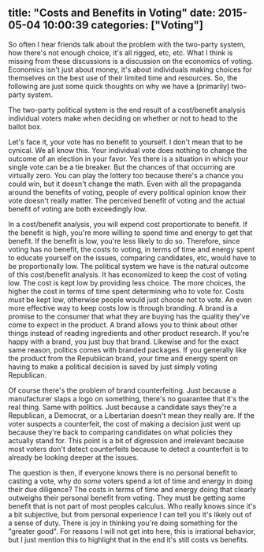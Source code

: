 title: "Costs and Benefits in Voting"
date: 2015-05-04 10:00:39
categories: ["Voting"]
---

So often I hear friends talk about the problem with the two-party system, how there's not enough choice, it's all rigged, etc, etc. What I think is missing from these discussions is a discussion on the economics of voting. Economics isn't just about money, it's about individuals making choices for themselves on the best use of their limited time and resources. So, the following are just some quick thoughts on why we have a (primarily) two-party system.

The two-party political system is the end result of a cost/benefit analysis individual voters make when deciding on whether or not to head to the ballot box.

Let's face it, your vote has no benefit to yourself. I don't mean that to be cynical. We all know this. Your individual vote does nothing to change the outcome of an election in your favor. Yes there is a situation in which your single vote can be a tie breaker. But the chances of that occurring are virtually zero. You can play the lottery too because there's a chance you could win, but it doesn't change the math. Even with all the propaganda around the benefits of voting, people of every political opinion know their vote doesn't really matter. The perceived benefit of voting and the actual benefit of voting are both exceedingly low.

In a cost/benefit analysis, you will expend cost proportionate to benefit. If the benefit is high, you're more willing to spend time and energy to get that benefit. If the benefit is low, you're less likely to do so. Therefore, since voting has no benefit, the costs to voting, in terms of time and energy spent to educate yourself on the issues, comparing candidates, etc, would have to be proportionally low. The political system we have is the natural outcome of this cost/benefit analysis. It has economized to keep the cost of voting low. The cost is kept low by providing less choice. The more choices, the higher the cost in terms of time spent determining who to vote for. Costs *must* be kept low, otherwise people would just choose not to vote. An even more effective way to keep costs low is through branding. A brand is a promise to the consumer that what they are buying has the quality they've come to expect in the product. A brand allows you to think about other things instead of reading ingredients and other product research. If you're happy with a brand, you just buy that brand. Likewise and for the exact same reason, politics comes with branded packages. If you generally like the product from the Republican brand, your time and energy spent on having to make a political decision is saved by just simply voting Republican.

Of course there's the problem of brand counterfeiting. Just because a manufacturer slaps a logo on something, there's no guarantee that it's the real thing. Same with politics. Just because a candidate says they're a Republican, a Democrat, or a Libertarian doesn't mean they really are. If the voter suspects a counterfeit, the cost of making a decision just went up because they're back to comparing candidates on what policies they actually stand for. This point is a bit of digression and irrelevant because most voters don't detect counterfeits because to detect a counterfeit is to already be looking deeper at the issues.

The question is then, if everyone knows there is no personal benefit to casting a vote, why do *some* voters spend a lot of time and energy in doing their due diligence? The costs in terms of time and energy doing that clearly outweighs their personal benefit from voting. They must be getting some benefit that is not part of most peoples calculus. Who really knows since it's a bit subjective, but from personal experience I can tell you it's likely out of a sense of duty. There is joy in thinking you're doing something for the "greater good". For reasons I will not get into here, this is irrational behavior, but I just mention this to highlight that in the end it's still costs vs benefits.